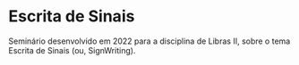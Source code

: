 # Escrita  de Sinais
Seminário desenvolvido em 2022 para a disciplina de Libras II, sobre o tema Escrita de Sinais (ou, SignWriting).
